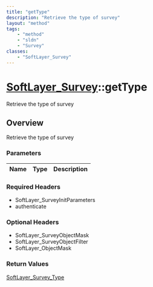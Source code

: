 ```yaml
---
title: "getType"
description: "Retrieve the type of survey"
layout: "method"
tags:
    - "method"
    - "sldn"
    - "Survey"
classes:
    - "SoftLayer_Survey"
---
```

# [SoftLayer_Survey](/reference/services/SoftLayer_Survey)::getType

Retrieve the type of survey


## Overview 
Retrieve the type of survey

### Parameters 
|Name | Type | Description |
| --- | --- | --- |


### Required Headers
* SoftLayer_SurveyInitParameters
* authenticate

### Optional Headers
* SoftLayer_SurveyObjectMask
* SoftLayer_SurveyObjectFilter
* SoftLayer_ObjectMask

### Return Values
<a href='/reference/datatypes/SoftLayer_Survey_Type'>SoftLayer_Survey_Type </a>

